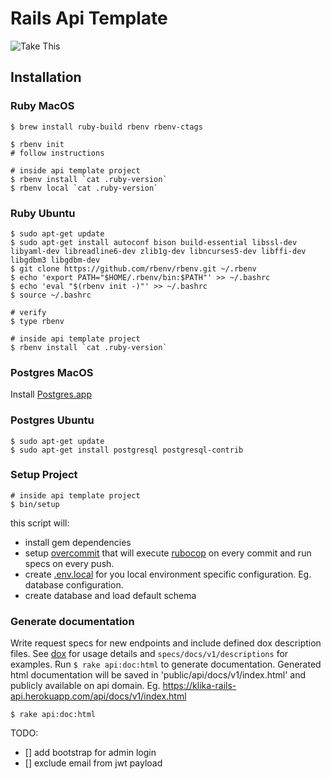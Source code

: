 # Rails Api Template

![Take This](https://i.imgur.com/inEuTBN.jpg)

## Installation

### Ruby MacOS

```
$ brew install ruby-build rbenv rbenv-ctags

$ rbenv init
# follow instructions

# inside api template project
$ rbenv install `cat .ruby-version`
$ rbenv local `cat .ruby-version`
```

### Ruby Ubuntu

```
$ sudo apt-get update
$ sudo apt-get install autoconf bison build-essential libssl-dev libyaml-dev libreadline6-dev zlib1g-dev libncurses5-dev libffi-dev libgdbm3 libgdbm-dev
$ git clone https://github.com/rbenv/rbenv.git ~/.rbenv
$ echo 'export PATH="$HOME/.rbenv/bin:$PATH"' >> ~/.bashrc
$ echo 'eval "$(rbenv init -)"' >> ~/.bashrc
$ source ~/.bashrc

# verify
$ type rbenv

# inside api template project
$ rbenv install `cat .ruby-version`
```

### Postgres MacOS

Install [Postgres.app](https://postgresapp.com/)

### Postgres Ubuntu

```
$ sudo apt-get update
$ sudo apt-get install postgresql postgresql-contrib
```

### Setup Project

```
# inside api template project
$ bin/setup
```
this script will:

- install gem dependencies
- setup [overcommit](https://github.com/brigade/overcommit) that will execute [rubocop](https://github.com/bbatsov/rubocop) on every commit and run specs on every push.
- create [.env.local](https://github.com/bkeepers/dotenv) for you local environment specific configuration. Eg. database configuration.
- create database and load default schema

### Generate documentation

Write request specs for new endpoints and include defined dox description files. See [dox](https://github.com/infinum/dox) for usage details  and `specs/docs/v1/descriptions` for examples.
Run `$ rake api:doc:html` to generate documentation. Generated html documentation will be saved in 'public/api/docs/v1/index.html' and publicly available on api domain. Eg. https://klika-rails-api.herokuapp.com/api/docs/v1/index.html
```
$ rake api:doc:html
```

TODO:

- [] add bootstrap for admin login
- [] exclude email from jwt payload
